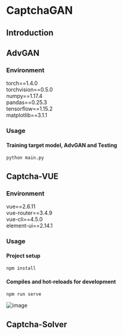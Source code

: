 # CaptchaGAN


## Introduction














## AdvGAN
### Environment
torch==1.4.0  
torchvision==0.5.0  
numpy==1.17.4  
pandas==0.25.3  
tensorflow==1.15.2  
matplotlib==3.1.1 

### Usage
#### Training target model, AdvGAN and Testing
```
python main.py
```


## Captcha-VUE

### Environment
vue==2.6.11  
vue-router==3.4.9  
vue-cli==4.5.0  
element-ui==2.14.1  


### Usage
#### Project setup
```
npm install
```

#### Compiles and hot-reloads for development
```
npm run serve
```

![image](https://github.com/zhaohuajing/CaptchaGAN/blob/main/GUI.jpg)

## Captcha-Solver
